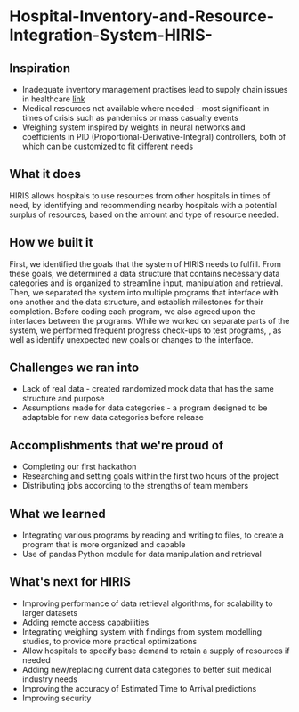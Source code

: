 # Hospital-Inventory-and-Resource-Integration-System-HIRIS-
## Inspiration
- Inadequate inventory management practises lead to supply chain issues in healthcare [link](https://www.ghx.com/the-healthcare-hub/supply-chain-issues/)
- Medical resources not available where needed - most significant in times of crisis such as pandemics or mass casualty events
- Weighing system inspired by weights in neural networks and coefficients in PID (Proportional-Derivative-Integral) controllers, both of which can be customized to fit different needs

## What it does
HIRIS allows hospitals to use resources from other hospitals in times of need, by identifying and recommending nearby hospitals with a potential surplus of resources, based on the amount and type of resource needed.

## How we built it
First, we identified the goals that the system of HIRIS needs to fulfill. From these goals, we determined a data structure that contains necessary data categories and is organized to streamline input, manipulation and retrieval. Then, we separated the system into multiple programs that interface with one another and the data structure, and establish milestones for their completion. Before coding each program, we also agreed upon the interfaces between the programs.
While we worked on separate parts of the system, we performed frequent progress check-ups to test programs, , as well as identify unexpected new goals or changes to the interface.

## Challenges we ran into
- Lack of real data - created randomized mock data that has the same structure and purpose
- Assumptions made for data categories - a program designed to be adaptable for new data categories before release

## Accomplishments that we're proud of
- Completing our first hackathon
- Researching and setting goals within the first two hours of the project
- Distributing jobs according to the strengths of team members

## What we learned
- Integrating various programs by reading and writing to files, to create a program that is more organized and capable
- Use of pandas Python module for data manipulation and retrieval

## What's next for HIRIS
- Improving performance of data retrieval algorithms, for scalability to larger datasets
- Adding remote access capabilities
- Integrating weighing system with findings from system modelling studies, to provide more practical optimizations
- Allow hospitals to specify base demand to retain a supply of resources if needed
- Adding new/replacing current data categories to better suit medical industry needs
- Improving the accuracy of Estimated Time to Arrival predictions
- Improving security


